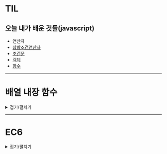 # TIL
오늘 내가 배운 것들(javascript)
---------------------------------------
- 연산자
- [삼항조건연산자](삼항조건연산자.md)
- [조건문](조건문.md)
- [객체](객체.md)
- [함수](함수.md)
---------------------------------------
# 배열 내장 함수

<details markdown="1">
<summary>접기/펼치기</summary>

forEach
```javascript
const a =[1,2,3,4,5];
for(let i = 0; i < a.length; i++){
  console.log(a[i];)
}

const a = [1,2,3,4,5];
a.forEach( (n) =>{
console.log(n);
});
```

map
```javascript
const array [1,2,3,4,5];
const newArray[];
for(let i = 0; i < array.length; i++){
  newArray.push(array[i]);
};
console.log(newArray);
--------------------------------------
const array = [1,2,3,4,5];

const newArray = (n) => n;
const a = array.map(newArray);
console.log(a);
```

</details>

-------------------------------------------------

# EC6
<details markdown="1">
<summary>접기/펼치기</summary>

super의 사용이유?
상속을 받게 됐을 때 자식 클래스에서 새로운 요소를 추가할때 super를 사용하면 코드의 재사용을 줄일 수 있다.
super의 2가지 용법
1. super() : 부모클래스의 생성자가 호출이 된다.
2. super. : 부모클래스 자체를 뜻함.

괄호가 있는 super -> 부모의 생성자에 접근한다.
괄호가 없는 super -> 부모의 메소드에 접근한다. ex) 함수 등

만약, super가 없다면?
-> 부모의 인자를 상속받은 자식 객체에서 무언가 새로운 함수 등을 추가하고 싶을 때, 일일이 부모 인자의 메소드 값을 동일하게 입력한 뒤 새로운 값을 입력해주어야 한다. 이것은 매우 지저분한 코드를 만들게 함은 물론, 코드의 반복이 자주 일어나므로 좋지 않은 코드라고 할 수 있다. 따라서 super를 이용해주면 아주 손쉽게 부모의 메소드 혹은 객체를 이어받되, 새로운 값을 추가해줄 수 있는 것이다.
  
</details>


